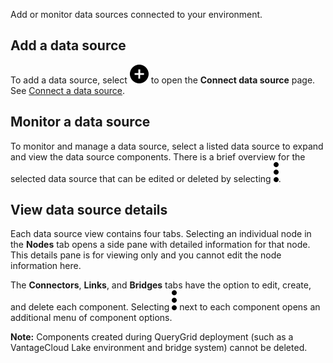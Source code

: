 Add or monitor data sources connected to your environment.

## Add a data source


To add a data source, select ![Plus icon to add item](Images/ebt1659745488877.svg) to open the **Connect data source** page. See [Connect a data source](znp1640282079399.md).

## Monitor a data source


To monitor and manage a data source, select a listed data source to expand and view the data source components. There is a brief overview for the selected data source that can be edited or deleted by selecting ![Kabob menu icon](Images/zsz1597101912145.svg).

## View data source details


Each data source view contains four tabs. Selecting an individual node in the **Nodes** tab opens a side pane with detailed information for that node. This details pane is for viewing only and you cannot edit the node information here.

The **Connectors**, **Links**, and **Bridges** tabs have the option to edit, create, and delete each component. Selecting ![Kabob menu icon](Images/zsz1597101912145.svg) next to each component opens an additional menu of component options.

**Note:** Components created during QueryGrid deployment (such as a VantageCloud Lake environment and bridge system) cannot be deleted.


